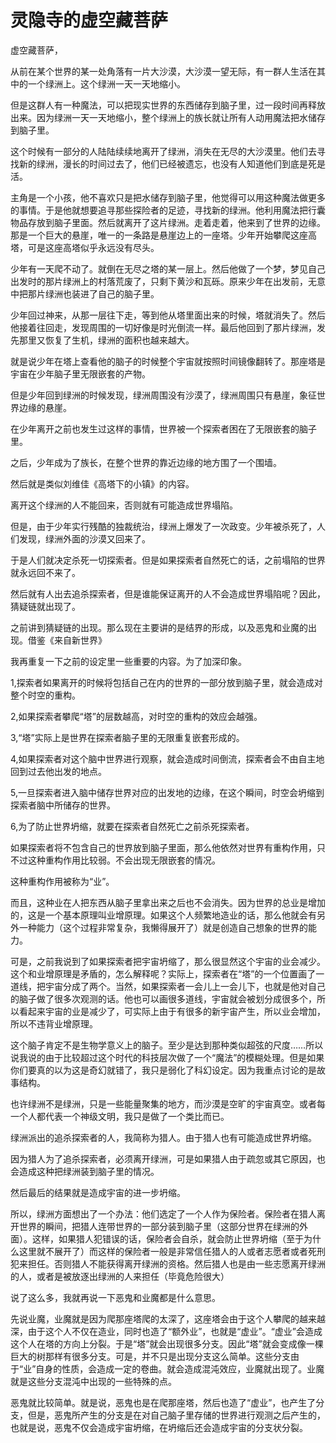 # 灵隐寺的虚空藏菩萨

虚空藏菩萨，

从前在某个世界的某一处角落有一片大沙漠，大沙漠一望无际，有一群人生活在其中的一个绿洲上。这个绿洲一天一天地缩小。

但是这群人有一种魔法，可以把现实世界的东西储存到脑子里，过一段时间再释放出来。因为绿洲一天一天地缩小，整个绿洲上的族长就让所有人动用魔法把水储存到脑子里。

这个时候有一部分的人陆陆续续地离开了绿洲，消失在无尽的大沙漠里。他们去寻找新的绿洲，漫长的时间过去了，他们已经被遗忘，也没有人知道他们到底是死是活。

主角是一个小孩，他不喜欢只是把水储存到脑子里，他觉得可以用这种魔法做更多的事情。于是他就想要追寻那些探险者的足迹，寻找新的绿洲。他利用魔法把行囊物品存放到脑子里面。然后就离开了这片绿洲。走着走着，他来到了世界的边缘。那是一个巨大的悬崖，唯一的一条路是悬崖边上的一座塔。少年开始攀爬这座高塔，可是这座高塔似乎永远没有尽头。

少年有一天爬不动了。就倒在无尽之塔的某一层上。然后他做了一个梦，梦见自己出发时的那片绿洲上的村落荒废了，只剩下黄沙和瓦砾。原来少年在出发前，无意中把那片绿洲也装进了自己的脑子里。

少年回过神来，从那一层往下走，等到他从塔里面出来的时候，塔就消失了。然后他接着往回走，发现周围的一切好像是时光倒流一样。最后他回到了那片绿洲，发先那里又恢复了生机，绿洲的面积也越来越大。

就是说少年在塔上查看他的脑子的时候整个宇宙就按照时间镜像翻转了。那座塔是宇宙在少年脑子里无限嵌套的产物。

但是少年回到绿洲的时候发现，绿洲周围没有沙漠了，绿洲周围只有悬崖，象征世界边缘的悬崖。

在少年离开之前也发生过这样的事情，世界被一个探索者困在了无限嵌套的脑子里。

之后，少年成为了族长，在整个世界的靠近边缘的地方围了一个围墙。

然后就是类似刘维佳《高塔下的小镇》的内容。

离开这个绿洲的人不能回来，否则就有可能造成世界塌陷。

但是，由于少年实行残酷的独裁统治，绿洲上爆发了一次政变。少年被杀死了，人们发现，绿洲外面的沙漠又回来了。

于是人们就决定杀死一切探索者。但是如果探索者自然死亡的话，之前塌陷的世界就永远回不来了。

然后就有人出去追杀探索者，但是谁能保证离开的人不会造成世界塌陷呢？因此，猜疑链就出现了。

之前讲到猜疑链的出现。那么现在主要讲的是结界的形成，以及恶鬼和业魔的出现。借鉴《来自新世界》

我再重复一下之前的设定里一些重要的内容。为了加深印象。

1,探索者如果离开的时候将包括自己在内的世界的一部分放到脑子里，就会造成对整个时空的重构。

2,如果探索者攀爬“塔”的层数越高，对时空的重构的效应会越强。

3,“塔”实际上是世界在探索者脑子里的无限重复嵌套形成的。

4,如果探索者对这个脑中世界进行观察，就会造成时间倒流，探索者会不由自主地回到过去他出发的地点。

5,一旦探索者进入脑中储存世界对应的出发地的边缘，在这个瞬间，时空会坍缩到探索者脑中所储存的世界。

6,为了防止世界坍缩，就要在探索者自然死亡之前杀死探索者。

如果探索者将不包含自己的世界放到脑子里面，那么他依然对世界有重构作用，只不过这种重构作用比较弱。不会出现无限嵌套的情况。

这种重构作用被称为“业”。

而且，这种业在人把东西从脑子里拿出来之后也不会消失。因为世界的总业是增加的，这是一个基本原理叫业增原理。如果这个人频繁地造业的话，那么他就会有另外一种能力（这个过程非常复杂，我懒得展开了）就是创造自己想象的世界的能力。

可是，之前我说到了如果探索者把宇宙坍缩了，那么很显然这个宇宙的业会减少。这个和业增原理是矛盾的，怎么解释呢？实际上，探索者在“塔”的一个位置画了一道线，把宇宙分成了两个。当然，如果探索者一会儿上一会儿下，也就是他对自己的脑子做了很多次观测的话。他也可以画很多道线，宇宙就会被划分成很多个，所以看起来宇宙的业是减少了，可实际上由于有很多的新宇宙产生，所以业会增加，所以不违背业增原理。

这个脑子肯定不是生物学意义上的脑子。至少是达到那种类似超弦的尺度……所以说我说的由于比较超过这个时代的科技层次做了一个“魔法”的模糊处理。但是如果你们要真的以为这是奇幻就错了，我只是弱化了科幻设定。因为我重点讨论的是故事结构。

也许绿洲不是绿洲，只是一些能量聚集的地方，而沙漠是空旷的宇宙真空。或者每一个人都代表一个神级文明，我只是做了一个类比而已。

绿洲派出的追杀探索者的人，我简称为猎人。由于猎人也有可能造成世界坍缩。

因为猎人为了追杀探索者，必须离开绿洲，可是如果猎人由于疏忽或其它原因，也会造成这种把绿洲装到脑子里的情况。

然后最后的结果就是造成宇宙的进一步坍缩。

所以，绿洲方面想出了一个办法：他们选定了一个人作为保险者。保险者在猎人离开世界的瞬间，把猎人连带世界的一部分装到脑子里（这部分世界在绿洲的外面）。这样，如果猎人犯错误的话，保险者会自杀，就会防止世界坍缩（至于为什么这里就不展开了）而这样的保险者一般是非常信任猎人的人或者志愿者或者死刑犯来担任。否则猎人不能获得离开绿洲的资格。然后猎人也是由一些志愿离开绿洲的人，或者是被放逐出绿洲的人来担任（毕竟危险很大）

说了这么多，我就再说一下恶鬼和业魔都是什么意思。

先说业魔，业魔就是因为爬那座塔爬的太深了，这座塔会由于这个人攀爬的越来越深，由于这个人不仅在造业，同时也造了“额外业”，也就是“虚业”。“虚业”会造成这个人在塔的方向上分裂。于是“塔”就会出现很多分支。因此“塔”就会变成像一棵巨大的树那样有很多分支。可是，并不只是出现分支这么简单。这些分支由于“业”自身的性质，会造成一定的卷曲。就会造成混沌效应，业魔就出现了。业魔就是这些分支混沌中出现的一些特殊的点。

恶鬼就比较简单。就是说，恶鬼也是在爬那座塔，然后也造了“虚业”，也产生了分支，但是，恶鬼所产生的分支是在对自己脑子里存储的世界进行观测之后产生的，也就是说，恶鬼不仅会造成宇宙坍缩，在坍缩后还会造成宇宙的分支状分裂。





